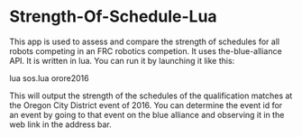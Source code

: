 # Strength-Of-Schedule-Lua

This app is used to assess and compare the strength of schedules for all robots competing in an FRC robotics competion.  It uses the-blue-alliance API.  It is written in lua.  You can run it by launching it like this:

lua sos.lua orore2016

This will output the strength of the schedules of the qualification matches at the Oregon City District event of 2016.  You can determine the event id for an event by going to that event on the blue alliance and observing it in the web link in the address bar.
